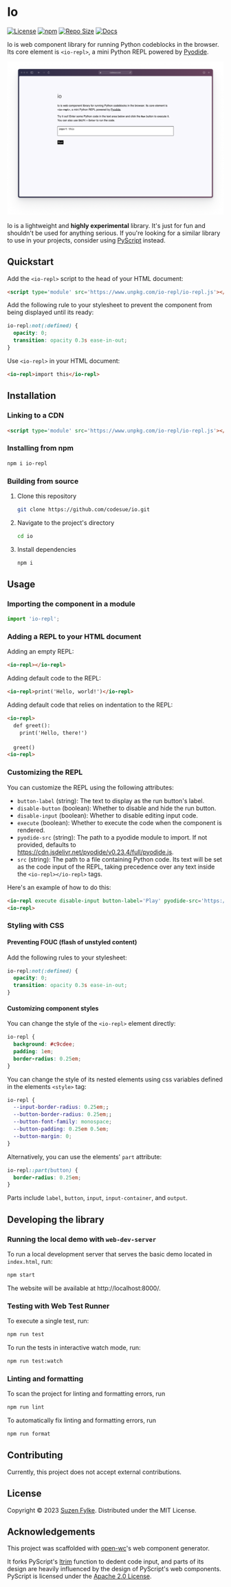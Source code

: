 # Io

[![License][license_badge]][license_link]
[![npm][npm_badge]][npm_link]
[![Repo Size][repo_size_badge]][repo_size_link]
[![Docs][docs_badge]][docs_link]

Io is web component library for running Python codeblocks in the browser. Its
core element is `<io-repl>`, a mini Python REPL powered by [Pyodide](https://pyodide.org/en/stable/).

<img src="assets/images/io.png" alt="Screenshot of the Io demo website" />

Io is a lightweight and **highly experimental** library. It's just for fun and
shouldn't be used for anything serious. If you're looking for a similar library
to use in your projects, consider using [PyScript](https://pyscript.net) instead.

## Quickstart

Add the `<io-repl>` script to the head of your HTML document:

```html
<script type='module' src='https://www.unpkg.com/io-repl/io-repl.js'></script>
```

Add the following rule to your stylesheet to prevent the component from being
displayed until its ready:

```css
io-repl:not(:defined) {
  opacity: 0;
  transition: opacity 0.3s ease-in-out;
}
```

Use `<io-repl>` in your HTML document:

```html
<io-repl>import this</io-repl>
```

## Installation

### Linking to a CDN

```html
<script type='module' src='https://www.unpkg.com/io-repl/io-repl.js'></script>
```

### Installing from npm

```bash
npm i io-repl
```

### Building from source

1. Clone this repository

   ```sh
   git clone https://github.com/codesue/io.git
   ```

2. Navigate to the project's directory

   ```sh
   cd io
   ```

3. Install dependencies

   ```sh
   npm i
   ```

## Usage

### Importing the component in a module

```js
import 'io-repl';
```

### Adding a REPL to your HTML document

Adding an empty REPL:

```html
<io-repl></io-repl>
```

Adding default code to the REPL:

```html
<io-repl>print('Hello, world!')</io-repl>
```

Adding default code that relies on indentation to the REPL:

```html
<io-repl>
  def greet():
    print('Hello, there!')

  greet()
<io-repl>
```

### Customizing the REPL

You can customize the REPL using the following attributes:

- `button-label` (string): The text to display as the run button's label.
- `disable-button` (boolean): Whether to disable and hide the run button.
- `disable-input` (boolean): Whether to disable editing input code.
- `execute` (boolean): Whether to execute the code when the component is rendered.
- `pyodide-src` (string): The path to a pyodide module to import. If not provided, defaults
  to https://cdn.jsdelivr.net/pyodide/v0.23.4/full/pyodide.js.
- `src` (string): The path to a file containing Python code. Its text will be
  set as the code input of the REPL, taking precedence over any text inside the
  `<io-repl></io-repl>` tags.

Here's an example of how to do this:

```html
<io-repl execute disable-input button-label='Play' pyodide-src='https://path/to/pyodide.js'>
<io-repl>
```

### Styling with CSS

#### Preventing FOUC (flash of unstyled content)

Add the following rules to your stylesheet:

```css
io-repl:not(:defined) {
  opacity: 0;
  transition: opacity 0.3s ease-in-out;
}
```

#### Customizing component styles

You can change the style of the `<io-repl>` element directly:

```css
io-repl {
  background: #c9cdee;
  padding: 1em;
  border-radius: 0.25em;
}
```

You can change the style of its nested elements using css variables defined in the
elements `<style>` tag:

```css
io-repl {
  --input-border-radius: 0.25em;;
  --button-border-radius: 0.25em;;
  --button-font-family: monospace;
  --button-padding: 0.25em 0.5em;
  --button-margin: 0;
}
```

Alternatively, you can use the elements' `part` attribute:

```css
io-repl::part(button) {
  border-radius: 0.25em;
}
```

Parts include `label`, `button`, `input`, `input-container`, and `output`.

## Developing the library

### Running the local demo with `web-dev-server`

To run a local development server that serves the basic demo located in
`index.html`, run:

```bash
npm start
```

The website will be available at http://localhost:8000/.

### Testing with Web Test Runner

To execute a single test, run:

```sh
npm run test
```

To run the tests in interactive watch mode, run:

```sh
npm run test:watch
```

### Linting and formatting

To scan the project for linting and formatting errors, run

```sh
npm run lint
```

To automatically fix linting and formatting errors, run

```sh
npm run format
```

## Contributing

Currently, this project does not accept external contributions.

## License

Copyright &copy; 2023 [Suzen Fylke](https://suzenfylke.com). Distributed under
the MIT License.

## Acknowledgements

This project was scaffolded with [open-wc](https://github.com/open-wc/open-wc)'s
web component generator.

It forks PyScript's [ltrim](https://github.com/pyscript/pyscript/blob/2023.05.1/pyscriptjs/src/utils.ts#L14-L27)
function to dedent code input, and parts of its design are heavily influenced by
the design of PyScript's web components. PyScript is licensed under the
[Apache 2.0 License](https://github.com/pyscript/pyscript/blob/main/LICENSE).

[docs_badge]: https://img.shields.io/github/actions/workflow/status/codesue/io/publish-docs.yml?label=docs&colorA=363a4f&colorB=b7bdf8&style=flat
[docs_link]: https://github.com/codesue/io/actions/workflows/publish-docs.yml

[license_badge]: https://img.shields.io/github/license/codesue/io?colorA=363a4f&colorB=b7bdf8&style=flat
[license_link]: https://github.com/codesue/io/tree/main/LICENSE

[npm_badge]: https://img.shields.io/npm/v/io-repl?colorA=363a4f&colorB=b7bdf8&style=flat
[npm_link]: https://www.npmjs.com/package/io-repl

[repo_size_badge]: https://img.shields.io/github/repo-size/codesue/io?colorA=363a4f&colorB=b7bdf8&style=flat
[repo_size_link]: https://github.com/codesue/io
